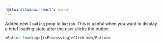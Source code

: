 ```yaml
---
'@itwin/itwinui-react': minor
---
```


Added new `loading` prop to `Button`. This is useful when you want to display a brief loading state after the user clicks the button.

```jsx
<Button loading={isProcessing}>Click me</Button>
```
